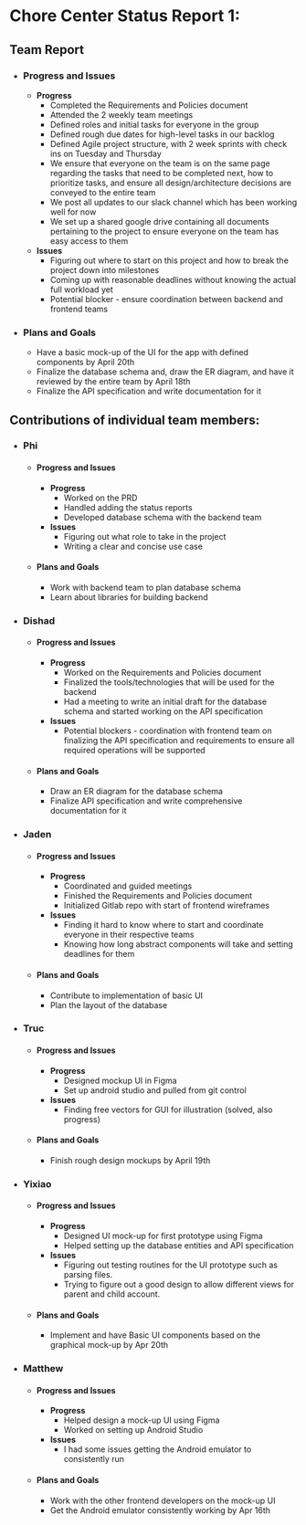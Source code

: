 # Chore Center Status Report 1:

## Team Report
- ### Progress and Issues
    - **Progress**
        - Completed the Requirements and Policies document
        - Attended the 2 weekly team meetings 
        - Defined roles and initial tasks for everyone in the group
        - Defined rough due dates for high-level tasks in our backlog
        - Defined Agile project structure, with 2 week sprints with check ins on Tuesday and Thursday
        - We ensure that everyone on the team is on the same page regarding the tasks that need to be completed next, how to prioritize tasks, and ensure all design/architecture decisions are conveyed to the entire team
        - We post all updates to our slack channel which has been working well for now
        - We set up a shared google drive containing all documents pertaining to the project to ensure everyone on the team has easy access to them
    - **Issues**
        - Figuring out where to start on this project and how to break the project down into milestones
        - Coming up with reasonable deadlines without knowing the actual full workload yet
        - Potential blocker - ensure coordination between backend and frontend teams

- ### Plans and Goals
    - Have a basic mock-up of the UI for the app with defined components by April 20th
    - Finalize the database schema and, draw the ER diagram, and have it reviewed by the entire team by April 18th
    - Finalize the API specification and write documentation for it

## Contributions of individual team members:

- ### Phi
    - #### Progress and Issues
        - **Progress**
            - Worked on the PRD
            - Handled adding the status reports
            - Developed database schema with the backend team
        - **Issues**
            - Figuring out what role to take in the project
            - Writing a clear and concise use case
    
    - #### Plans and Goals
        - Work with backend team to plan database schema
        - Learn about libraries for building backend

- ### Dishad
    - #### Progress and Issues
        - **Progress**
            - Worked on the Requirements and Policies document
            - Finalized the tools/technologies that will be used for the backend
            - Had a meeting to write an initial draft for the database schema and started working on the API specification
        - **Issues**
            - Potential blockers - coordination with frontend team on finalizing the API specification and requirements to ensure all required operations will be supported
    
    - #### Plans and Goals
        - Draw an ER diagram for the database schema
        - Finalize API specification and write comprehensive documentation for it

- ### Jaden
    - #### Progress and Issues
        - **Progress**
            - Coordinated and guided meetings
            - Finished the Requirements and Policies document
            - Initialized Gitlab repo with start of frontend wireframes
        - **Issues**
            - Finding it hard to know where to start and coordinate everyone in their respective teams 
            - Knowing how long abstract components will take and setting deadlines for them
    
    - #### Plans and Goals
        - Contribute to implementation of basic UI
        - Plan the layout of the database

- ### Truc
    - #### Progress and Issues
        - **Progress**
            - Designed mockup UI in Figma
            - Set up android studio and pulled from git control
        - **Issues**
            - Finding free vectors for GUI for illustration (solved, also progress)
    
    - #### Plans and Goals
        - Finish rough design mockups by April 19th

- ### Yixiao
    - #### Progress and Issues
        - **Progress**
            - Designed UI mock-up for first prototype using Figma
            - Helped setting up the database entities and API specification
        - **Issues**
            - Figuring out testing routines for the UI prototype such as parsing files.
            - Trying to figure out a good design to allow different views for parent and child account.
    
    - #### Plans and Goals
        - Implement and have Basic UI components based on the graphical mock-up by Apr 20th

- ### Matthew
    - #### Progress and Issues
        - **Progress**
            - Helped design a mock-up UI using Figma
            - Worked on setting up Android Studio
        - **Issues**
            - I had some issues getting the Android emulator to consistently run
    
    - #### Plans and Goals
        - Work with the other frontend developers on the mock-up UI
        - Get the Android emulator consistently working by Apr 16th
